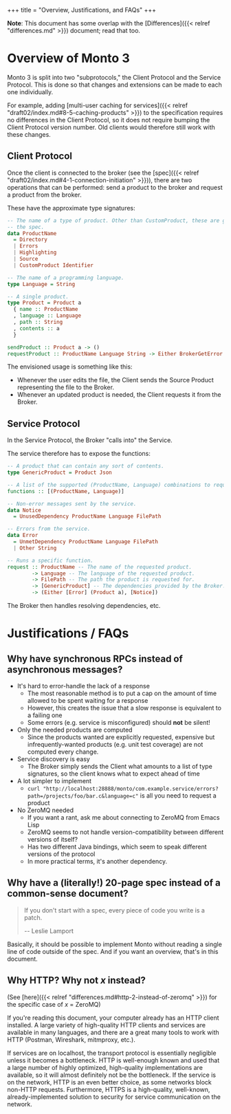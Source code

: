 +++
title = "Overview, Justifications, and FAQs"
+++

**Note**: This document has some overlap with the [Differences]({{< relref "differences.md" >}}) document; read that too.

# Overview of Monto 3

Monto 3 is split into two "subprotocols," the Client Protocol and the Service Protocol.
This is done so that changes and extensions can be made to each one individually.

For example, adding [multi-user caching for services]({{< relref "draft02/index.md#8-5-caching-products" >}}) to the specification requires no differences in the Client Protocol, so it does not require bumping the Client Protocol version number.
Old clients would therefore still work with these changes.

## Client Protocol

Once the client is connected to the broker (see the [spec]({{< relref "draft02/index.md#4-1-connection-initiation" >}})), there are two operations that can be performed: send a product to the broker and request a product from the broker.

These have the approximate type signatures:

```haskell
-- The name of a type of product. Other than CustomProduct, these are given in
-- the spec.
data ProductName
  = Directory
  | Errors
  | Highlighting
  | Source
  | CustomProduct Identifier

-- The name of a programming language.
type Language = String

-- A single product.
type Product = Product a
  { name :: ProductName
  , language :: Language
  , path :: String
  , contents :: a
  }

sendProduct :: Product a -> ()
requestProduct :: ProductName Language String -> Either BrokerGetError a
```

The envisioned usage is something like this:

 - Whenever the user edits the file, the Client sends the Source Product representing the file to the Broker.
 - Whenever an updated product is needed, the Client requests it from the Broker.

## Service Protocol

In the Service Protocol, the Broker "calls into" the Service.

The service therefore has to expose the functions:

```haskell
-- A product that can contain any sort of contents.
type GenericProduct = Product Json

-- A list of the supported (ProductName, Language) combinations to request.
functions :: [(ProductName, Language)]

-- Non-error messages sent by the service.
data Notice
  = UnusedDependency ProductName Language FilePath

-- Errors from the service.
data Error
  = UnmetDependency ProductName Language FilePath
  | Other String

-- Runs a specific function.
request :: ProductName -- The name of the requested product.
        -> Language -- The language of the requested product.
		-> FilePath -- The path the product is requested for.
		-> [GenericProduct] -- The dependencies provided by the Broker.
		-> (Either [Error] (Product a), [Notice])
```

The Broker then handles resolving dependencies, etc.

# Justifications / FAQs

## Why have synchronous RPCs instead of asynchronous messages?

 - It's hard to error-handle the lack of a response
   - The most reasonable method is to put a cap on the amount of time allowed to be spent waiting for a response
   - However, this creates the issue that a slow response is equivalent to a failing one
   - Some errors (e.g. service is misconfigured) should **not** be silent!
 - Only the needed products are computed
   - Since the products wanted are explicitly requested, expensive but infrequently-wanted products (e.g. unit test coverage) are not computed every change.
 - Service discovery is easy
   - The Broker simply sends the Client what amounts to a list of type signatures, so the client knows what to expect ahead of time
 - A lot simpler to implement
   - `curl "http://localhost:28888/monto/com.example.service/errors?path=/projects/foo/bar.c&language=c"` is all you need to request a product
 - No ZeroMQ needed
   - If you want a rant, ask me about connecting to ZeroMQ from Emacs Lisp
   - ZeroMQ seems to not handle version-compatibility between different versions of itself?
   - Has two different Java bindings, which seem to speak different versions of the protocol
   - In more practical terms, it's another dependency.

## Why have a (literally!) 20-page spec instead of a common-sense document?

> If you don't start with a spec, every piece of code you write is a patch.
>
> -- Leslie Lamport

Basically, it should be possible to implement Monto without reading a single line of code outside of the spec.
And if you want an overview, that's in this document.

## Why HTTP? Why not *x* instead?

(See [here]({{< relref "differences.md#http-2-instead-of-zeromq" >}}) for the specific case of *x* = ZeroMQ)

If you're reading this document, your computer already has an HTTP client installed.
A large variety of high-quality HTTP clients and services are available in many languages, and there are a great many tools to work with HTTP (Postman, Wireshark, mitmproxy, etc.).

If services are on localhost, the transport protocol is essentially negligible unless it becomes a bottleneck.
HTTP is well-enough known and used that a large number of highly optimized, high-quality implementations are available, so it will almost definitely not be the bottleneck.
If the service is on the network, HTTP is an even better choice, as some networks block non-HTTP requests.
Furthermore, HTTPS is a high-quality, well-known, already-implemented solution to security for service communication on the network.
